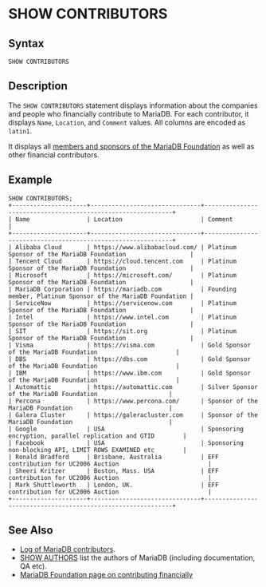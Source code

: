 
# SHOW CONTRIBUTORS

## Syntax


```
SHOW CONTRIBUTORS
```

## Description


The `SHOW CONTRIBUTORS` statement displays information about
the companies and people who financially contribute to MariaDB. For each contributor, it displays `Name`, `Location`, and `Comment` values. All columns are encoded as `latin1`.


It displays all [members and sponsors of the MariaDB Foundation](https://mariadb.org/en/supporters) as well as other financial contributors.


## Example


```
SHOW CONTRIBUTORS;
+---------------------+-------------------------------+-------------------------------------------------------------+
| Name                | Location                      | Comment                                                     |
+---------------------+-------------------------------+-------------------------------------------------------------+
| Alibaba Cloud       | https://www.alibabacloud.com/ | Platinum Sponsor of the MariaDB Foundation                  |
| Tencent Cloud       | https://cloud.tencent.com     | Platinum Sponsor of the MariaDB Foundation                  |
| Microsoft           | https://microsoft.com/        | Platinum Sponsor of the MariaDB Foundation                  |
| MariaDB Corporation | https://mariadb.com           | Founding member, Platinum Sponsor of the MariaDB Foundation |
| ServiceNow          | https://servicenow.com        | Platinum Sponsor of the MariaDB Foundation                  |
| Intel               | https://www.intel.com         | Platinum Sponsor of the MariaDB Foundation                  |
| SIT                 | https://sit.org               | Platinum Sponsor of the MariaDB Foundation                  |
| Visma               | https://visma.com             | Gold Sponsor of the MariaDB Foundation                      |
| DBS                 | https://dbs.com               | Gold Sponsor of the MariaDB Foundation                      |
| IBM                 | https://www.ibm.com           | Gold Sponsor of the MariaDB Foundation                      |
| Automattic          | https://automattic.com        | Silver Sponsor of the MariaDB Foundation                    |
| Percona             | https://www.percona.com/      | Sponsor of the MariaDB Foundation                           |
| Galera Cluster      | https://galeracluster.com     | Sponsor of the MariaDB Foundation                           |
| Google              | USA                           | Sponsoring encryption, parallel replication and GTID        |
| Facebook            | USA                           | Sponsoring non-blocking API, LIMIT ROWS EXAMINED etc        |
| Ronald Bradford     | Brisbane, Australia           | EFF contribution for UC2006 Auction                         |
| Sheeri Kritzer      | Boston, Mass. USA             | EFF contribution for UC2006 Auction                         |
| Mark Shuttleworth   | London, UK.                   | EFF contribution for UC2006 Auction                         |
+---------------------+-------------------------------+-------------------------------------------------------------+
```

## See Also


* [Log of MariaDB contributors](../../../../../../general-resources/company-and-community/contributing-participating/log-of-mariadb-contributions.md).
* [SHOW AUTHORS](show-authors.md) list the authors of MariaDB (including documentation, QA etc).
* [MariaDB Foundation page on contributing financially](https://mariadb.org/donate/)

